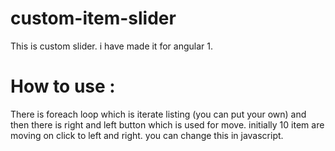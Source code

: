 # custom-item-slider
This is custom slider. i have made it for angular 1.

# How to use :
There is foreach loop which is iterate listing (you can put your own) and then there is right and left button which is used for move. initially 10 item are moving on click to left and right. you can change this in javascript. 
